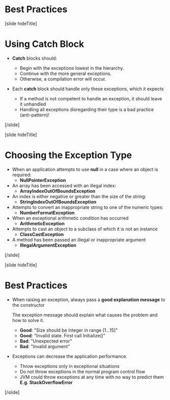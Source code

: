 # Best Practices

[slide hideTitle]

# Using Catch Block

- **Catch** blocks should: 

   - Begin with the exceptions lowest in the hierarchy.
   - Continue with the more general exceptions.
   - Otherwise, a compilation error will occur.

- Each **catch** block should handle only these exceptions, which it expects

   - If a method is not competent to handle an exception, it should leave it unhandled
   - Handling all exceptions disregarding their type is a bad practice (anti-pattern)!

[/slide]

[slide hideTitle]

# Choosing the Exception Type 

- When an application attempts to use **null** in a case where an object is required:
   - **NullPointerException**
- An array has been accessed with an illegal index:
   - **ArrayIndexOutOfBoundsException**
- An index is either negative or greater than the size of the string: 
   - **StringIndexOutOfBoundsException**
- Attempts to convert an inappropriate string to one of the numeric types: 
   - **NumberFormatException**
- When an exceptional arithmetic condition has occurred
   - **ArithmeticException**
- Attempts to cast an object to a subclass of which it is not an instance
   - **ClassCastException**
- A method has been passed an illegal or inappropriate argument
   - **IllegalArgumentException**

[/slide]

[slide hideTitle]

# Best Practices 

- When raising an exception, always pass a **good explanation message** to the constructor 

  The exception message should explain what causes the problem and how to solve it.

   - **Good**: "Size should be integer in range \[1…15\]"
   - **Good**: "Invalid state. First call Initialize()"
   - **Bad**: "Unexpected error"
   - **Bad**: "Invalid argument"

- Exceptions can decrease the application performance.

   - Throw exceptions only in exceptional situations
   - Do not throw exceptions in the normal program control flow
   - JVM could throw exceptions at any time with no way to predict them
     **E.g. StackOverflowError**

[/slide]
